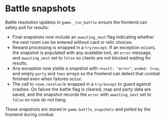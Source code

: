 # Battle snapshots

Battle resolution updates in `game._run_battle` ensure the frontend can safely
poll for results:

- Final snapshots now include an `awaiting_next` flag indicating whether the
  next room can be entered without card or relic choices.
- Reward processing is wrapped in a `try/except`. If an exception occurs, the
  snapshot is populated with any available loot, an `error` message, and
  `awaiting_next` set to `false` so clients are not blocked waiting for results.
- Any exception now yields a snapshot with `result: "error"`, `ended: true`,
  and empty `party` and `foes` arrays so the frontend can detect that combat
  finished even when failures occur.
- The call to `room.resolve` is wrapped in a `try/except` to guard against
  crashes. On failure the battle flag is cleared, map and party data are saved,
  and the snapshot records the `error` with `awaiting_next` set to `false` so
  runs do not hang.

These snapshots are stored in `game.battle_snapshots` and polled by the
frontend during combat.


